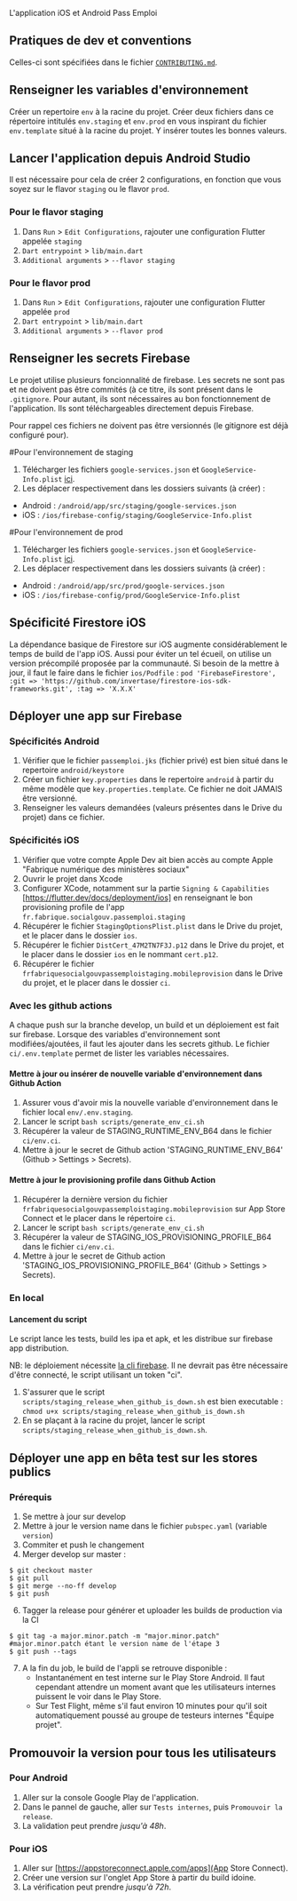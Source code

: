 L'application iOS et Android Pass Emploi

## Pratiques de dev et conventions
Celles-ci sont spécifiées dans le fichier [`CONTRIBUTING.md`](CONTRIBUTING.md).

## Renseigner les variables d'environnement
Créer un repertoire `env` à la racine du projet.
Créer deux fichiers dans ce répertoire intitulés `env.staging` et `env.prod` en vous inspirant du 
fichier `env.template` situé à la racine du projet. Y insérer toutes les bonnes valeurs.

## Lancer l'application depuis Android Studio
Il est nécessaire pour cela de créer 2 configurations, en fonction que vous soyez sur le flavor 
`staging` ou le flavor `prod`.
### Pour le flavor staging 
1. Dans `Run` > `Edit Configurations`, rajouter une configuration Flutter appelée `staging`
2. `Dart entrypoint` > `lib/main.dart`
3. `Additional arguments` > `--flavor staging`
### Pour le flavor prod
1. Dans `Run` > `Edit Configurations`, rajouter une configuration Flutter appelée `prod`
2. `Dart entrypoint` > `lib/main.dart`
3. `Additional arguments` > `--flavor prod`

## Renseigner les secrets Firebase
Le projet utilise plusieurs foncionnalité de firebase. Les secrets ne sont pas et ne doivent pas 
être commités (à ce titre, ils sont présent dans le `.gitignore`. Pour autant, ils sont nécessaires 
au bon fonctionnement de l'application. Ils sont téléchargeables directement depuis Firebase.

Pour rappel ces fichiers ne doivent pas être versionnés (le gitignore est déjà configuré pour).

#Pour l'environnement de staging 
1. Télécharger les fichiers `google-services.json` et `GoogleService-Info.plist` [ici](https://console.firebase.google.com/project/pass-emploi-staging/settings/general).
2. Les déplacer respectivement dans les dossiers suivants (à créer) :
* Android : `/android/app/src/staging/google-services.json`
* iOS : `/ios/firebase-config/staging/GoogleService-Info.plist`

#Pour l'environnement de prod
1. Télécharger les fichiers `google-services.json` et `GoogleService-Info.plist` [ici](https://console.firebase.google.com/u/1/project/pass-emploi/settings/general).
2. Les déplacer respectivement dans les dossiers suivants (à créer) :
* Android : `/android/app/src/prod/google-services.json`
* iOS : `/ios/firebase-config/prod/GoogleService-Info.plist`

## Spécificité Firestore iOS
La dépendance basique de Firestore sur iOS augmente considérablement le temps de build de l'app iOS. 
Aussi pour éviter un tel écueil, on utilise un version précompilé proposée par la communauté. 
Si besoin de la mettre à jour, il faut le faire dans le fichier `ios/Podfile` :
`pod 'FirebaseFirestore', :git => 'https://github.com/invertase/firestore-ios-sdk-frameworks.git', :tag => 'X.X.X'` 

## Déployer une app sur Firebase
### Spécificités Android
1. Vérifier que le fichier `passemploi.jks` (fichier privé) est bien situé dans le repertoire `android/keystore` 
2. Créer un fichier `key.properties` dans le repertoire `android` à partir du même modèle que 
`key.properties.template`. Ce fichier ne doit JAMAIS être versionné.
3. Renseigner les valeurs demandées (valeurs présentes dans le Drive du projet) dans ce fichier.

### Spécificités iOS
1. Vérifier que votre compte Apple Dev ait bien accès au compte Apple "Fabrique numérique des ministères sociaux"
2. Ouvrir le projet dans Xcode
3. Configurer XCode, notamment sur la partie `Signing & Capabilities` [https://flutter.dev/docs/deployment/ios] 
en renseignant le bon provisioning profile de l'app `fr.fabrique.socialgouv.passemploi.staging`
4. Récupérer le fichier `StagingOptionsPlist.plist` dans le Drive du projet, et le placer dans le dossier `ios`.
5. Récupérer le fichier `DistCert_47M2TN7F3J.p12` dans le Drive du projet, et le placer dans le dossier `ios` en le nommant `cert.p12`.
6. Récupérer le fichier `frfabriquesocialgouvpassemploistaging.mobileprovision` dans le Drive du projet, et le placer dans le dossier `ci`.

### Avec les github actions
A chaque push sur la branche develop, un build et un déploiement est fait sur firebase.
Lorsque des variables d'environnement sont modifiées/ajoutées, il faut les ajouter dans les secrets github.
Le fichier `ci/.env.template` permet de lister les variables nécessaires.
 
#### Mettre à jour ou insérer de nouvelle variable d'environnement dans Github Action
1. Assurer vous d'avoir mis la nouvelle variable d'environnement dans le fichier local `env/.env.staging`.
2. Lancer le script `bash scripts/generate_env_ci.sh`
3. Récupérer la valeur de STAGING_RUNTIME_ENV_B64 dans le fichier  `ci/env.ci`.
4. Mettre à jour le secret de Github action 'STAGING_RUNTIME_ENV_B64' (Github > Settings > Secrets).
 
#### Mettre à jour le provisioning profile dans Github Action
1. Récupérer la dernière version du fichier `frfabriquesocialgouvpassemploistaging.mobileprovision` sur App Store Connect et le placer dans le répertoire `ci`.
2. Lancer le script `bash scripts/generate_env_ci.sh`
3. Récupérer la valeur de STAGING_IOS_PROVISIONING_PROFILE_B64 dans le fichier  `ci/env.ci`.
4. Mettre à jour le secret de Github action 'STAGING_IOS_PROVISIONING_PROFILE_B64' (Github > Settings > Secrets).

### En local
#### Lancement du script
Le script lance les tests, build les ipa et apk, et les distribue sur firebase app distribution. 

NB: le déploiement nécessite [la cli firebase](https://firebase.google.com/docs/cli). Il ne devrait 
pas être nécessaire d'être connecté, le script utilisant un token "ci".

1. S'assurer que le script `scripts/staging_release_when_github_is_down.sh` est bien
   executable : `chmod u+x scripts/staging_release_when_github_is_down.sh`
2. En se plaçant à la racine du projet, lancer le script `scripts/staging_release_when_github_is_down.sh`.

## Déployer une app en bêta test sur les stores publics
### Prérequis
1. Se mettre à jour sur develop
2. Mettre à jour le version name dans le fichier `pubspec.yaml` (variable `version`)
3. Commiter et push le changement
4. Merger develop sur master :
```shell script
$ git checkout master
$ git pull
$ git merge --no-ff develop
$ git push
```
6. Tagger la release pour générer et uploader les builds de production via la CI
```shell script
$ git tag -a major.minor.patch -m "major.minor.patch" #major.minor.patch étant le version name de l'étape 3
$ git push --tags 
```
7. A la fin du job, le build de l'appli se retrouve disponible :
    * Instantanément en test interne sur le Play Store Android. Il faut cependant attendre un moment
    avant que les utilisateurs internes puissent le voir dans le Play Store.
    * Sur Test Flight, même s'il faut environ 10 minutes pour qu'il soit automatiquement poussé au
    groupe de testeurs internes "Équipe projet".

## Promouvoir la version pour tous les utilisateurs
### Pour Android
1. Aller sur la console Google Play de l'application.
2. Dans le pannel de gauche, aller sur `Tests internes`, puis `Promouvoir la release`.
3. La validation peut prendre *jusqu'à 48h*.

### Pour iOS
1. Aller sur [https://appstoreconnect.apple.com/apps](App Store Connect).
2. Créer une version sur l'onglet App Store à partir du build idoine.
3. La vérification peut prendre *jusqu'à 72h*.